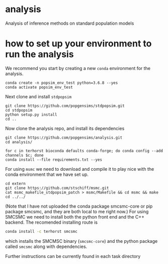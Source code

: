 # analysis
Analysis of inference methods on standard population models

# how to set up your environment to run the analysis
We recommend you start by creating a new `conda` environment for the analysis. 

```
conda create -n popsim_env_test python=3.6.8 --yes
conda activate popsim_env_test
```

Next clone and install `stdpopsim`
```
git clone https://github.com/popgensims/stdpopsim.git
cd stdpopsim
python setup.py install
cd ..
```

Now clone the analysis repo, and install its dependencies
```
git clone https://github.com/popgensims/analysis.git
cd analysis/

for c in terhorst bioconda defaults conda-forge; do conda config --add channels $c; done
conda install --file requirements.txt --yes
````

For using `msmc` we need to download and compile it to play nice
with the conda environment that we have set up.
```
cd extern
git clone https://github.com/stschiff/msmc.git
cat msmc_makefile_stdpopsim_patch > msmc/Makefile && cd msmc && make
cd ../../
```

(Note that I have not uploaded the conda package smcsmc-core or pip package smcsmc, and they are both local to me right now.) 
For using SMCSMC we need to install both the python front end and the C++ backend. The recomended installing route is

```sh
conda install -c terhorst smcsmc 
```

which installs the SMCMSC binary (`smcsmc-core`) and the python package called `smcsmc` along with dependencies. 

Further instructions can be currently found in each task directory

